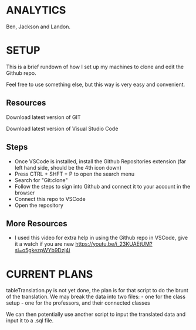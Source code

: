# ANALYTICS
Ben, Jackson and Landon.

# SETUP
This is a brief rundown of how I set up my machines to clone and edit the Github repo.

Feel free to use something else, but this way is very easy and convenient.

## Resources
Download latest version of GIT

Download latest version of Visual Studio Code

## Steps 
- Once VSCode is installed, install the Github Repositories extension
    (far left hand side, should be the 4th icon down)
- Press CTRL + SHFT + P to open the search menu
- Search for "Git:clone"
- Follow the steps to sign into Github and connect it to your account in the browser
- Connect this repo to VSCode 
- Open the repository

## More Resources
- I used this video for extra help in using the Github repo in VSCode, give it a watch if you are new
https://youtu.be/i_23KUAEtUM?si=o5gkezpWYb9Dzj4i

# CURRENT PLANS
tableTranslation.py is not yet done, the plan is for that script to do the brunt of the translation.
    We may break the data into two files: 
    - one for the class setup
    - one for the professors, and their connected classes

We can then potentially use another script to input the translated data and input it to a .sql file.
   